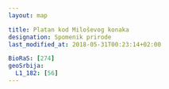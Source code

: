 ```yaml
---
layout: map

title: Platan kod Miloševog konaka
designation: Spomenik prirode
last_modified_at: 2018-05-31T00:23:14+02:00

BioRaS: [274]
geoSrbija:
  L1_182: [56]
---
```

